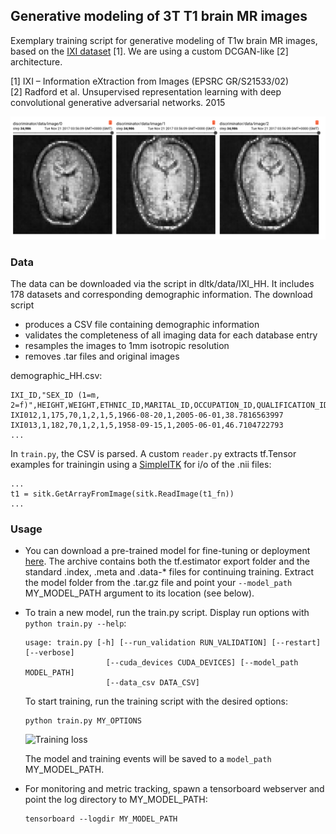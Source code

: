 ## Generative modeling of 3T T1 brain MR images
Exemplary training script for generative modeling of T1w brain MR images, based on the [IXI dataset](http://brain-development.org/ixi-dataset/) [1]. We are using a custom DCGAN-like [2] architecture.

[1] IXI – Information eXtraction from Images (EPSRC GR/S21533/02)  
[2] Radford et al. Unsupervised representation learning with deep convolutional generative adversarial networks. 2015

![Training loss](example.png)

### Data
The data can be downloaded via the script in dltk/data/IXI_HH. It includes 178 datasets and corresponding demographic information. The download script
 - produces a CSV file containing demographic information
 - validates the completeness of all imaging data for each database entry
 - resamples the images to 1mm isotropic resolution
 - removes .tar files and original images

demographic_HH.csv:
```
IXI_ID,"SEX_ID (1=m, 2=f)",HEIGHT,WEIGHT,ETHNIC_ID,MARITAL_ID,OCCUPATION_ID,QUALIFICATION_ID,DOB,DATE_AVAILABLE,STUDY_DATE,AGE
IXI012,1,175,70,1,2,1,5,1966-08-20,1,2005-06-01,38.7816563997
IXI013,1,182,70,1,2,1,5,1958-09-15,1,2005-06-01,46.7104722793
...
```

In `train.py`, the CSV is parsed. A custom `reader.py` extracts tf.Tensor examples for trainingin using a [SimpleITK](http://www.simpleitk.org/) for  i/o of the .nii files:

```
...
t1 = sitk.GetArrayFromImage(sitk.ReadImage(t1_fn))
...
```

### Usage
- You can download a pre-trained model for fine-tuning or deployment [here](http://www.doc.ic.ac.uk/~mrajchl/dltk_models/examples/applications/IXI_HH_DCGAN.tar.gz). 
The archive contains both the tf.estimator export folder and the standard 
.index, .meta and .data-* files for continuing training. Extract the model 
folder from the .tar.gz file and point your ```--model_path``` MY_MODEL_PATH 
argument to its location (see below). 

- To train a new model, run the train.py script. Display run options with
  ``` python train.py --help ```:  

  ```
  usage: train.py [-h] [--run_validation RUN_VALIDATION] [--restart] [--verbose]
                    [--cuda_devices CUDA_DEVICES] [--model_path MODEL_PATH]
                    [--data_csv DATA_CSV]  
  ``` 
  
  To start training, run the training script with the desired options:  

  ```
  python train.py MY_OPTIONS
  ```
  
  ![Training loss](loss.png)

  The model and training events will be saved to a ```model_path``` 
  MY_MODEL_PATH.
  
- For monitoring and metric tracking, spawn a tensorboard webserver and point
 the log directory to MY_MODEL_PATH:

  ```
  tensorboard --logdir MY_MODEL_PATH
  ```
  
  
  